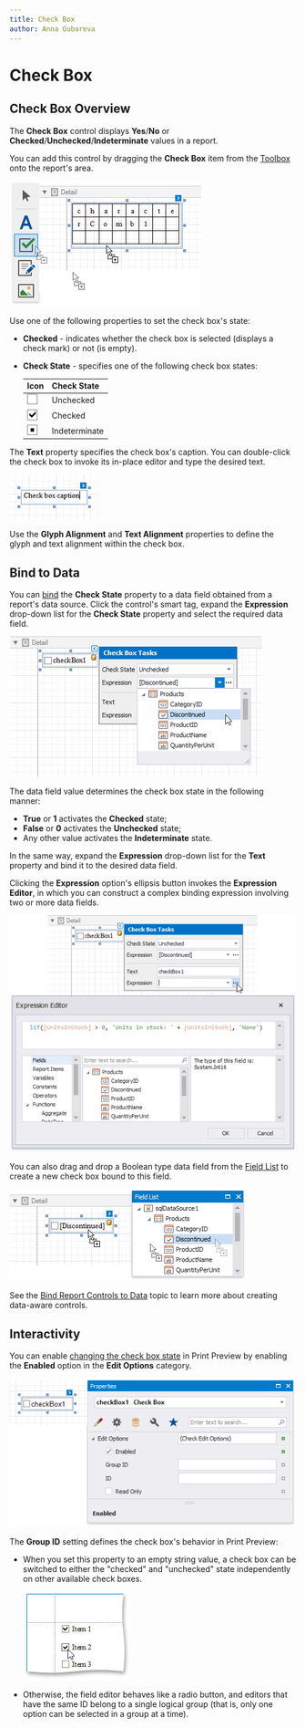 ```yaml
---
title: Check Box
author: Anna Gubareva
---
```

# Check Box

## Check Box Overview
The **Check Box** control displays **Yes**/**No** or **Checked**/**Unchecked**/**Indeterminate** values in a report.

You can add this control by dragging the **Check Box** item from the [Toolbox](../../report-designer-tools/toolbox.md) onto the report's area.

![](../../../../../images/eurd-win-add-check-box-control-to-report.png)

Use one of the following properties to set the check box's state:

* **Checked** - indicates whether the check box is selected (displays a check mark) or not (is empty).
* **Check State** - specifies one of the following check box states:	

    | Icon | Check State |
    |---|---|
    | ![](../../../../../images/eurd-win-check-box-unchecked-state.png) | Unchecked |
    ![](../../../../../images/eurd-win-check-box-checked-state.png) | Checked|
    |![](../../../../../images/eurd-win-check-box-indeterminate-state.png) |Indeterminate

The **Text** property specifies the check box's caption. You can double-click the check box to invoke its in-place editor and type the desired text.

![](../../../../../images/eurd-win-check-box-in-place-editor.png)

Use the **Glyph Alignment** and **Text Alignment** properties to define the glyph and text alignment within the check box.


## Bind to Data
You can [bind](../../bind-to-data/bind-controls-to-data-expression-bindings.md) the **Check State** property to a data field obtained from a report's data source. Click the control's smart tag, expand the **Expression** drop-down list for the **Check State** property and select the required data field.

![](../../../../../images/eurd-win-check-box-bind-to-data.png)

The data field value determines the check box state in the following manner:

* **True** or **1** activates the **Checked** state;
* **False** or **0** activates the **Unchecked** state;
* Any other value activates the **Indeterminate** state.

In the same way, expand the **Expression** drop-down list for the **Text** property and bind it to the desired data field.

Clicking the **Expression** option's ellipsis button invokes the **Expression Editor**, in which you can construct a complex binding expression involving two or more data fields.

![](../../../../../images/eurd-win-check-box-text-expression.png)

You can also drag and drop a Boolean type data field from the [Field List](../../report-designer-tools/ui-panels/field-list.md) to create a new check box bound to this field.

![](../../../../../images/eurd-win-check-box-drop-field-from-field-list.png)

See the [Bind Report Controls to Data](../../bind-to-data/bind-controls-to-data-expression-bindings.md) topic to learn more about creating data-aware controls.


## Interactivity
You can enable [changing the check box state](../../provide-interactivity/edit-content-in-print-preview.md) in Print Preview by enabling the **Enabled** option in the **Edit Options** category.

![](../../../../../images/eurd-win-check-box-edit-options-enabled.png)

The **Group ID** setting defines the check box's behavior in Print Preview:

* When you set this property to an empty string value, a check box can be switched to either the "checked" and "unchecked" state independently on other available check boxes.
	
	![](../../../../../images/eurd-win-check-box-editing-in-print-preview.png)

* Otherwise, the field editor behaves like a radio button, and editors that have the same ID belong to a single logical group (that is, only one option can be selected in a group at a time).